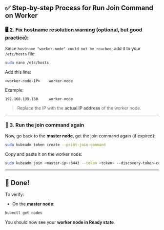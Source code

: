 ## ✅ Step-by-step Process for Run Join Command on Worker

### 🖥 2. Fix hostname resolution warning (optional, but good practice):

Since `hostname "worker-node" could not be reached`, add it to your `/etc/hosts` file:

```bash
sudo nano /etc/hosts
```

Add this line:

```
<worker-node-IP>    worker-node
```

Example:

```
192.168.199.130     worker-node
```

> Replace the IP with the **actual IP address** of the worker node.

---

### 🚀 3. Run the join command again

Now, go back to the **master node**, get the join command again (if expired):

```bash
sudo kubeadm token create --print-join-command
```

Copy and paste it on the worker node:

```bash
sudo kubeadm join <master-ip>:6443 --token <token> --discovery-token-ca-cert-hash sha256:<hash>
```

---

## 🎉 Done!

To verify:

* On the **master node**:

```bash
kubectl get nodes
```

You should now see your **worker node in Ready state**.
